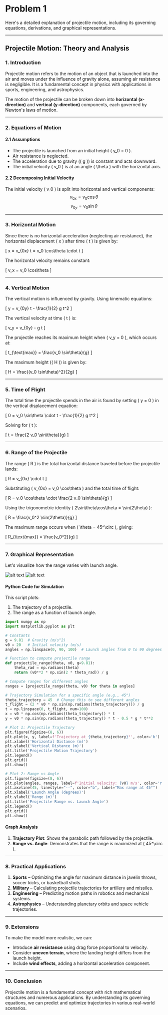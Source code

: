 # Problem 1

Here's a detailed explanation of projectile motion, including its governing equations, derivations, and graphical representations.

---

## **Projectile Motion: Theory and Analysis**

### **1. Introduction**
Projectile motion refers to the motion of an object that is launched into the air and moves under the influence of gravity alone, assuming air resistance is negligible. It is a fundamental concept in physics with applications in sports, engineering, and astrophysics.

The motion of the projectile can be broken down into **horizontal (x-direction)** and **vertical (y-direction)** components, each governed by Newton's laws of motion.

---

### **2. Equations of Motion**
#### **2.1 Assumptions**
- The projectile is launched from an initial height \( y_0 = 0 \).
- Air resistance is neglected.
- The acceleration due to gravity (\( g \)) is constant and acts downward.
- The initial velocity \( v_0 \) is at an angle \( \theta \) with the horizontal axis.

#### **2.2 Decomposing Initial Velocity**
The initial velocity \( v_0 \) is split into horizontal and vertical components:
$$
v_{0x} = v_0 \cos\theta
$$
$$
v_{0y} = v_0 \sin\theta
$$

---

### **3. Horizontal Motion**
Since there is no horizontal acceleration (neglecting air resistance), the horizontal displacement \( x \) after time \( t \) is given by:

\[
x = v_{0x} t = v_0 \cos\theta \cdot t
\]

The horizontal velocity remains constant:

\[
v_x = v_0 \cos\theta
\]

---

### **4. Vertical Motion**
The vertical motion is influenced by gravity. Using kinematic equations:

\[
y = v_{0y} t - \frac{1}{2} g t^2
\]

The vertical velocity at time \( t \) is:

\[
v_y = v_{0y} - g t
\]

The projectile reaches its maximum height when \( v_y = 0 \), which occurs at:

\[
t_{\text{max}} = \frac{v_0 \sin\theta}{g}
\]

The maximum height (\( H \)) is given by:

\[
H = \frac{(v_0 \sin\theta)^2}{2g}
\]

---

### **5. Time of Flight**
The total time the projectile spends in the air is found by setting \( y = 0 \) in the vertical displacement equation:

\[
0 = v_0 \sin\theta \cdot t - \frac{1}{2} g t^2
\]

Solving for \( t \):

\[
t = \frac{2 v_0 \sin\theta}{g}
\]

---

### **6. Range of the Projectile**
The range \( R \) is the total horizontal distance traveled before the projectile lands:

\[
R = v_{0x} \cdot t
\]

Substituting \( v_{0x} = v_0 \cos\theta \) and the total time of flight:

\[
R = v_0 \cos\theta \cdot \frac{2 v_0 \sin\theta}{g}
\]

Using the trigonometric identity \( 2\sin\theta\cos\theta = \sin(2\theta) \):

\[
R = \frac{v_0^2 \sin(2\theta)}{g}
\]

The maximum range occurs when \( \theta = 45^\circ \), giving:

\[
R_{\text{max}} = \frac{v_0^2}{g}
\]

---

### **7. Graphical Representation**
Let's visualize how the range varies with launch angle.

![alt text](image.png)
![alt text](image-1.png)
#### **Python Code for Simulation**
This script plots:

1. The trajectory of a projectile.
2. The range as a function of launch angle.

```python
import numpy as np
import matplotlib.pyplot as plt

# Constants
g = 9.81  # Gravity (m/s^2)
v0 = 20   # Initial velocity (m/s)
angles = np.linspace(0, 90, 100)  # Launch angles from 0 to 90 degrees

# Function to compute projectile range
def projectile_range(theta, v0, g=9.81):
    theta_rad = np.radians(theta)
    return (v0**2 * np.sin(2 * theta_rad)) / g

# Compute ranges for different angles
ranges = [projectile_range(theta, v0) for theta in angles]

# Trajectory Simulation for a specific angle (e.g., 45°)
theta_trajectory = 45  # Change this to see different angles
t_flight = (2 * v0 * np.sin(np.radians(theta_trajectory))) / g
t = np.linspace(0, t_flight, num=100)
x = v0 * np.cos(np.radians(theta_trajectory)) * t
y = v0 * np.sin(np.radians(theta_trajectory)) * t - 0.5 * g * t**2

# Plot 1: Projectile Trajectory
plt.figure(figsize=(8, 6))
plt.plot(x, y, label=f'Trajectory at {theta_trajectory}°', color='b')
plt.xlabel('Horizontal Distance (m)')
plt.ylabel('Vertical Distance (m)')
plt.title('Projectile Motion Trajectory')
plt.legend()
plt.grid()
plt.show()

# Plot 2: Range vs Angle
plt.figure(figsize=(8, 6))
plt.plot(angles, ranges, label=f'Initial velocity: {v0} m/s', color='r')
plt.axvline(45, linestyle="--", color="b", label="Max range at 45°")
plt.xlabel('Launch Angle (degrees)')
plt.ylabel('Range (m)')
plt.title('Projectile Range vs. Launch Angle')
plt.legend()
plt.grid()
plt.show()

```

#### **Graph Analysis**
1. **Trajectory Plot**: Shows the parabolic path followed by the projectile.
2. **Range vs. Angle**: Demonstrates that the range is maximized at \( 45^\circ \).

---

### **8. Practical Applications**
1. **Sports** – Optimizing the angle for maximum distance in javelin throws, soccer kicks, or basketball shots.
2. **Military** – Calculating projectile trajectories for artillery and missiles.
3. **Engineering** – Predicting motion paths in robotics and mechanical systems.
4. **Astrophysics** – Understanding planetary orbits and space vehicle trajectories.

---

### **9. Extensions**
To make the model more realistic, we can:
- Introduce **air resistance** using drag force proportional to velocity.
- Consider **uneven terrain**, where the landing height differs from the launch height.
- Include **wind effects**, adding a horizontal acceleration component.

---

### **10. Conclusion**
Projectile motion is a fundamental concept with rich mathematical structures and numerous applications. By understanding its governing equations, we can predict and optimize trajectories in various real-world scenarios.